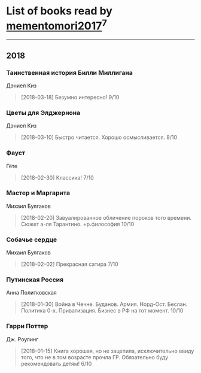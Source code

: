 # List of books read by [mementomori2017](http://vk.com/id431794049)<sup>7</sup>
---

## 2018

### Таинственная история Билли Миллигана
Дэниел Киз
> [2018-03-18] Безумно интересно!
> 9/10


### Цветы для Элджернона
Дэниел Киз
> [2018-03-10] Быстро читается. Хорошо осмысливается.
> 8/10


### Фауст
Гёте
> [2018-02-30] Классика!
> 7/10


### Мастер и Маргарита
Михаил Булгаков
> [2018-02-20] Завуалированное обличение пороков того времени. Сюжет а-ля Тарантино. +р.философия 
> 10/10


### Собачье сердце
Михаил Булгаков
> [2018-02-02] Прекрасная сатира
> 7/10


### Путинская Россия
Анна Политковская
> [2018-01-30] Война в Чечне. Буданов. Армия.  Норд-Ост. Беслан.  Политика 0-х. Приватизация. Бизнес в РФ на тот момент.
> 10/10


### Гарри Поттер
Дж. Роулинг
> [2018-01-15] Книга хорошая, но не зацепила, исключительно
> ввиду того, что не в том возрасте прочла ГР. Обязательно буду рекомендовать детям! 
> 6/10



